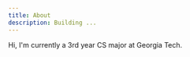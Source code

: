 ```yaml
---
title: About
description: Building ...
---
```

Hi, I'm currently a 3rd year CS major at Georgia Tech.
